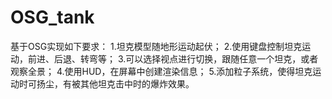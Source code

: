 # OSG_tank

  基于OSG实现如下要求：
1.坦克模型随地形运动起伏；
2.使用键盘控制坦克运动，前进、后退、转弯等；
3.可以选择视点进行切换，跟随任意一个坦克，或者观察全景；
4.使用HUD，在屏幕中创建渲染信息；
5.添加粒子系统，使得坦克运动时可扬尘，有被其他坦克击中时的爆炸效果。
